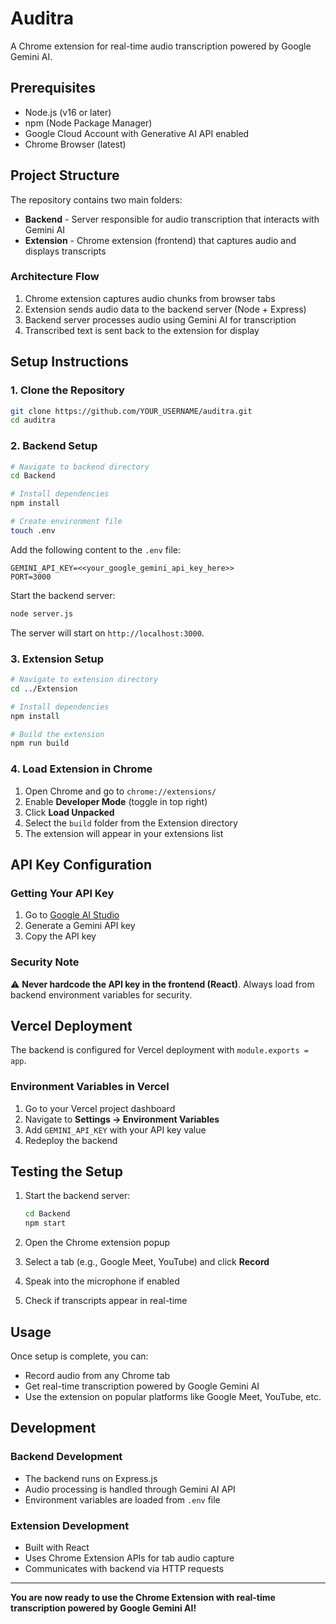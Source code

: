 # Auditra

A Chrome extension for real-time audio transcription powered by Google Gemini AI.

## Prerequisites

- Node.js (v16 or later)
- npm (Node Package Manager)
- Google Cloud Account with Generative AI API enabled
- Chrome Browser (latest)

## Project Structure

The repository contains two main folders:

- **Backend** - Server responsible for audio transcription that interacts with Gemini AI
- **Extension** - Chrome extension (frontend) that captures audio and displays transcripts

### Architecture Flow
1. Chrome extension captures audio chunks from browser tabs
2. Extension sends audio data to the backend server (Node + Express)
3. Backend server processes audio using Gemini AI for transcription
4. Transcribed text is sent back to the extension for display

## Setup Instructions

### 1. Clone the Repository

```bash
git clone https://github.com/YOUR_USERNAME/auditra.git
cd auditra
```

### 2. Backend Setup

```bash
# Navigate to backend directory
cd Backend

# Install dependencies
npm install

# Create environment file
touch .env
```

Add the following content to the `.env` file:

```env
GEMINI_API_KEY=<<your_google_gemini_api_key_here>>
PORT=3000
```

Start the backend server:

```bash
node server.js
```

The server will start on `http://localhost:3000`.

### 3. Extension Setup

```bash
# Navigate to extension directory
cd ../Extension

# Install dependencies
npm install

# Build the extension
npm run build
```

### 4. Load Extension in Chrome

1. Open Chrome and go to `chrome://extensions/`
2. Enable **Developer Mode** (toggle in top right)
3. Click **Load Unpacked**
4. Select the `build` folder from the Extension directory
5. The extension will appear in your extensions list

## API Key Configuration

### Getting Your API Key

1. Go to [Google AI Studio](https://aistudio.google.com/)
2. Generate a Gemini API key
3. Copy the API key

### Security Note

⚠️ **Never hardcode the API key in the frontend (React)**. Always load from backend environment variables for security.

## Vercel Deployment

The backend is configured for Vercel deployment with `module.exports = app`.

### Environment Variables in Vercel

1. Go to your Vercel project dashboard
2. Navigate to **Settings → Environment Variables**
3. Add `GEMINI_API_KEY` with your API key value
4. Redeploy the backend

## Testing the Setup

1. Start the backend server:
   ```bash
   cd Backend
   npm start
   ```

2. Open the Chrome extension popup

3. Select a tab (e.g., Google Meet, YouTube) and click **Record**

4. Speak into the microphone if enabled

5. Check if transcripts appear in real-time

## Usage

Once setup is complete, you can:

- Record audio from any Chrome tab
- Get real-time transcription powered by Google Gemini AI
- Use the extension on popular platforms like Google Meet, YouTube, etc.

## Development

### Backend Development
- The backend runs on Express.js
- Audio processing is handled through Gemini AI API
- Environment variables are loaded from `.env` file

### Extension Development
- Built with React
- Uses Chrome Extension APIs for tab audio capture
- Communicates with backend via HTTP requests


---

**You are now ready to use the Chrome Extension with real-time transcription powered by Google Gemini AI!**